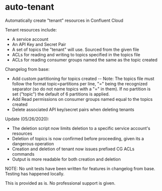 # auto-tenant
Automatically create "tenant" resources in Confluent Cloud

Tenant resources include:
- A service account
- An API Key and Secret Pair
- A set of topics the "tenant" will use. Sourced from the given file
- ACLs for reading and writing to topics specified in the topics file
- ACLs for reading consumer groups named the same as the topic created

Changelog from base:
- Add custom partitioning for topics created
-- Note: The topics file must follow the format topic=partitions per line, "=" being the recognized separator (so do not name topics with a "=" in them). If no partition is set ("topic") the default of 6 partitions is applied.
- Add Read permissions on consumer groups named equal to the topics created
- Delete associated API key/secret pairs when deleting tenants

Update (05/26/2020):
- The deletion script now limits deletion to a specific service account's resources
- Deletion of topics is now confirmed before proceeding, given its a dangerous operation
- Creation and deletion of tenant now issues prefixed CG ACLs commands
- Output is more readable for both creation and deletion


NOTE: No unit tests have been written for features in changelog from base. Testing has happened locally.

This is provided as is. No professional support is given.
